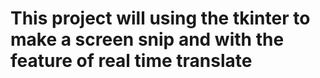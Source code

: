 # This project will using the tkinter to make a screen snip and with the feature of real time translate
